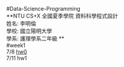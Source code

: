 #Data-Science-Programming   
**NTU CS+X 全國夏季學院 資料科學程式設計    
姓名: 李明倫       
學校: 國立陽明大學    
學系: 護理學系二年級   **    
#week1    
7/8 [hw0](https://ellen0120.github.io/Ellen000/week%201-1/Homework.html)    
7/11 hw1
